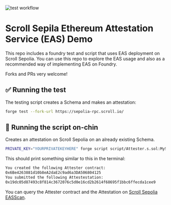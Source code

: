 ![test workflow](https://github.com/Turupawn/ScrollEASDemo/actions/workflows/test.yml/badge.svg)

# Scroll Sepila Ethereum Attestation Service (EAS) Demo

This repo includes a foundry test and script that uses EAS deployment on Scroll Sepolia. You can use this repo to explore the EAS usage and also as a recommended way of implementing EAS on Foundry.

Forks and PRs very welcome!

## ✅ Running the test

The testing script creates a Schema and makes an attestation:

```bash
forge test --fork-url https://sepolia-rpc.scroll.io/
```

## 🚀 Running the script on-chin

Creates an attestation on Scroll Sepolia on an already existing Schema.

```bash
PRIVATE_KEY="YOURPRIVATEKEYHERE" forge script script/Attester.s.sol:MyScript --fork-url https://sepolia-rpc.scroll.io/ --broadcast --legacy
```

This should print something similar to this in the terminal:

```bash
You created the following Attester contract:
0x6Be4263881d10b8eA2daE2c9ad6a3DA506804125
You submitted the following Attestestation:
0x19dc05d87493c8f814c3672076c5d0e16cd2b2614f68695f1bbc6ffecda1cee9
```

You can query the Attester contract and the Attestation on [Scroll Sepolia EASScan](https://scroll-sepolia.easscan.org/).

